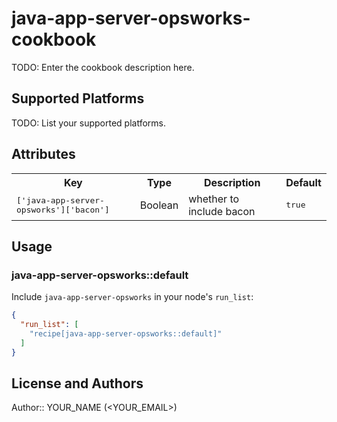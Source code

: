 # java-app-server-opsworks-cookbook

TODO: Enter the cookbook description here.

## Supported Platforms

TODO: List your supported platforms.

## Attributes

<table>
  <tr>
    <th>Key</th>
    <th>Type</th>
    <th>Description</th>
    <th>Default</th>
  </tr>
  <tr>
    <td><tt>['java-app-server-opsworks']['bacon']</tt></td>
    <td>Boolean</td>
    <td>whether to include bacon</td>
    <td><tt>true</tt></td>
  </tr>
</table>

## Usage

### java-app-server-opsworks::default

Include `java-app-server-opsworks` in your node's `run_list`:

```json
{
  "run_list": [
    "recipe[java-app-server-opsworks::default]"
  ]
}
```

## License and Authors

Author:: YOUR_NAME (<YOUR_EMAIL>)
